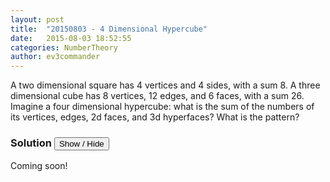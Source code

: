 ```yaml
---
layout: post
title:  "20150803 - 4 Dimensional Hypercube"
date:   2015-08-03 18:52:55
categories: NumberTheory
author: ev3commander
---
```

A two dimensional square has 4 vertices and 4 sides, with a sum 8. A three dimensional cube has 8 vertices, 12 edges, and 6 faces, with a sum 26. Imagine a four dimensional hypercube: what is the sum of the numbers of its vertices, edges, 2d faces, and 3d hyperfaces? What is the pattern? 




### Solution <button>Show / Hide</button>

<solution>
Coming soon!
</solution>


